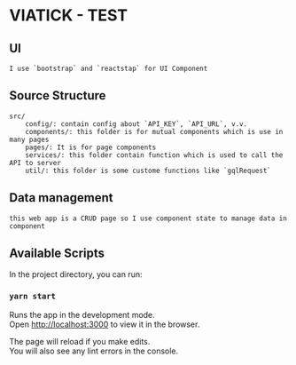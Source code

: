 # VIATICK - TEST

## UI

    I use `bootstrap` and `reactstap` for UI Component

## Source Structure

    src/
        config/: contain config about `API_KEY`, `API_URL`, v.v.
        components/: this folder is for mutual components which is use in many pages
        pages/: It is for page components
        services/: this folder contain function which is used to call the API to server
        util/: this folder is some custome functions like `gqlRequest`

## Data management

    this web app is a CRUD page so I use component state to manage data in component

## Available Scripts

In the project directory, you can run:

### `yarn start`

Runs the app in the development mode.\
Open [http://localhost:3000](http://localhost:3000) to view it in the browser.

The page will reload if you make edits.\
You will also see any lint errors in the console.
